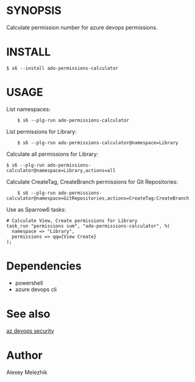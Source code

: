 # SYNOPSIS

Calculate permission number for azure devops permissions.

# INSTALL

    $ s6 --install ado-permissions-calculator

# USAGE

List namespaces:

        $ s6 --plg-run ado-permissions-calculator

List permissions for Library:

        $ s6 --plg-run ado-permissions-calculator@namespace=Library

Calculate all permissions for Library:

    $ s6 --plg-run ado-permissions-calculator@namespace=Library,actions=all

Calculate CreateTag, CreateBranch permissions for Git Repositories:

        $ s6 --plg-run ado-permissions-calculator@namespace=GitRepositories,actions=CreateTag:CreateBranch

Use as Sparrow6 tasks:

    # Calculate View, Create permissions for Library
    task_run "permissions sum", "ado-permissions-calculator", %(
      namespace => "Library",
      permissions => qqw{View Create}
    );

# Dependencies

* powershell
* azure devops cli


# See also

[az devops security](https://docs.microsoft.com/en-us/cli/azure/devops/security?view=azure-cli-latest)

# Author

Alexey Melezhik
